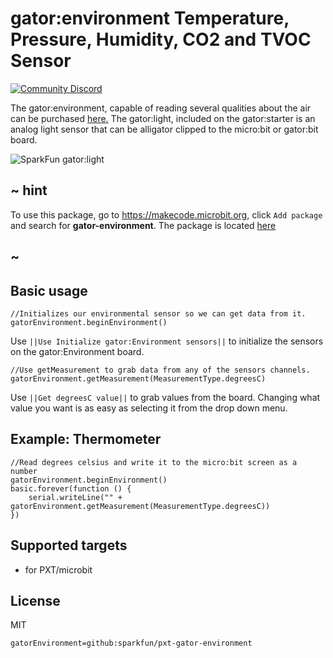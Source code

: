 # gator:environment Temperature, Pressure, Humidity, CO2 and TVOC Sensor

[![Community Discord](https://img.shields.io/discord/448979533891371018.svg)](https://aka.ms/makecodecommunity)

The gator:environment, capable of reading several qualities about the air can be purchased [here.](https://www.sparkfun.com/products/15269)
The gator:light, included on the gator:starter is an analog light sensor that can be alligator clipped to the micro:bit or gator:bit board.

![SparkFun gator:light](https://raw.githubusercontent.com/sparkfun/pxt-gator-environment/master/icon.png)  

## ~ hint

To use this package, go to https://makecode.microbit.org, click ``Add package`` and search for **gator-environment**. The package is located [here](https://makecode.microbit.org/pkg/sparkfun/pxt-gator-environment)

## ~

## Basic usage

```blocks
//Initializes our environmental sensor so we can get data from it.
gatorEnvironment.beginEnvironment()
```

Use ``||Use Initialize gator:Environment sensors||`` to initialize the sensors on the gator:Environment board.

```blocks
//Use getMeasurement to grab data from any of the sensors channels.
gatorEnvironment.getMeasurement(MeasurementType.degreesC)
```

Use ``||Get degreesC value||`` to grab values from the board. Changing what value you want is as easy as selecting it from the drop down menu.

## Example: Thermometer

```blocks
//Read degrees celsius and write it to the micro:bit screen as a number
gatorEnvironment.beginEnvironment()
basic.forever(function () {
    serial.writeLine("" + gatorEnvironment.getMeasurement(MeasurementType.degreesC))
})
```

## Supported targets

* for PXT/microbit

## License

MIT

```package
gatorEnvironment=github:sparkfun/pxt-gator-environment
```
